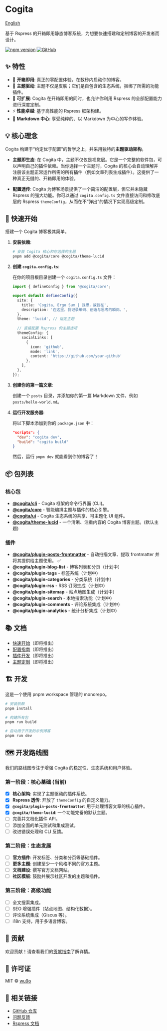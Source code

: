# Cogita

[English](./README.md)

基于 Rspress 的开箱即用静态博客系统，为想要快速搭建和定制博客的开发者而设计。

[![npm version](https://badge.fury.io/js/@cogita%2Fcore.svg)](https://badge.fury.io/js/@cogita%2Fcore)
[![GitHub](https://img.shields.io/github/license/wu9o/cogita)](https://github.com/wu9o/cogita/blob/main/LICENSE)

## ✨ 特性

- 🚀 **开箱即用**: 真正的零配置体验，在数秒内启动你的博客。
- 🎨 **主题驱动**: 主题不仅是皮肤；它们是自包含的生态系统，捆绑了所需的功能插件。
- 🔧 **可扩展**: Cogita 在开箱即用的同时，也允许你利用 Rspress 的全部配置能力进行深度定制。
- ⚡ **性能卓越**: 基于高性能的 Rspress 框架构建。
- 📝 **Markdown 中心**: 享受纯粹的、以 Markdown 为中心的写作体验。

## 💡 核心理念

Cogita 构建于“约定优于配置”的哲学之上，并采用独特的**主题驱动架构**。

- **主题即生态**: 在 Cogita 中，主题不仅仅是视觉层。它是一个完整的软件包，可以声明自己的插件依赖。当你选择一个主题时，Cogita 的核心会自动理解并注册该主题正常运作所需的所有插件（例如文章列表生成插件）。这提供了一种真正无缝的、开箱即用的体验。

- **配置透传**: Cogita 为博客场景提供了一个简洁的配置层，但它并未隐藏 Rspress 的强大功能。你可以通过 `cogita.config.ts` 文件直接访问和修改底层的 Rspress `themeConfig`，从而在不“弹出”的情况下实现高级定制。

## 🚀 快速开始

搭建一个 Cogita 博客极其简单。

1.  **安装依赖**:

    ```bash
    # 安装 Cogita 核心和你选择的主题
    pnpm add @cogita/core @cogita/theme-lucid
    ```

2.  **创建 `cogita.config.ts`**:

    在你的项目根目录创建一个 `cogita.config.ts` 文件：

    ```typescript
    import { defineConfig } from '@cogita/core';

    export default defineConfig({
      site: {
        title: 'Cogita, Ergo Sum | 我思，故我在',
        description: '在这里，我记录编码、创造与思考的瞬间。',
      },
      theme: 'lucid', // 指定主题
      
      // 直接配置 Rspress 的主题选项
      themeConfig: {
        socialLinks: [
          { 
            icon: 'github', 
            mode: 'link', 
            content: 'https://github.com/your-github' 
          },
        ],
      },
    });
    ```

3.  **创建你的第一篇文章**:

    创建一个 `posts` 目录，并添加你的第一篇 Markdown 文件，例如 `posts/hello-world.md`。

4.  **运行开发服务器**:

    将以下脚本添加到你的 `package.json` 中：
    ```json
    "scripts": {
      "dev": "cogita dev",
      "build": "cogita build"
    }
    ```
    然后，运行 `pnpm dev` 就能看到你的博客了！

## 📦 包列表

### 核心包
- **[@cogita/cli](./packages/cli)** - Cogita 框架的命令行界面 (CLI)。
- **[@cogita/core](./packages/core)** - 智能编排主题与插件的核心引擎。
- **[@cogita/ui](./packages/ui)** - Cogita 生态系统的共享、可主题化 UI 组件。
- **[@cogita/theme-lucid](./themes/lucid)** - 一个清晰、注重内容的 Cogita 博客主题。(默认主题)

### 插件
- **[@cogita/plugin-posts-frontmatter](./plugins/posts-frontmatter)** - 自动扫描文章、提取 frontmatter 并将其提供给主题使用。 ✅
- **@cogita/plugin-blog-list** - 博客列表和分页（计划中）
- **@cogita/plugin-tags** - 标签系统（计划中）
- **@cogita/plugin-categories** - 分类系统（计划中）
- **@cogita/plugin-rss** - RSS 订阅生成（计划中）
- **@cogita/plugin-sitemap** - 站点地图生成（计划中）
- **@cogita/plugin-search** - 本地搜索功能（计划中）
- **@cogita/plugin-comments** - 评论系统集成（计划中）
- **@cogita/plugin-analytics** - 统计分析集成（计划中）

## 📚 文档

- [快速开始](./docs/getting-started.md)（即将推出）
- [配置指南](./docs/configuration.md)（即将推出）
- [插件开发](./docs/plugin-development.md)（即将推出）
- [主题定制](./docs/theme-customization.md)（即将推出）

## 🏗️ 开发

这是一个使用 pnpm workspace 管理的 monorepo。

```bash
# 安装依赖
pnpm install

# 构建所有包
pnpm run build

# 启动用于开发的示例博客
pnpm run dev
```

## 🗺️ 开发路线图

我们的路线图专注于增强 Cogita 的稳定性、生态系统和用户体验。

### 第一阶段：核心基础 (当前)
- [x] **核心架构**: 实现了主题驱动的插件系统。
- [x] **Rspress 透传**: 开放了 `themeConfig` 的自定义能力。
- [x] **`@cogita/plugin-posts-frontmatter`**: 用于处理博客文章的核心插件。
- [x] **`@cogita/theme-lucid`**: 一个功能完备的默认主题。
- [ ] 完善并文档化插件 API。
- [ ] 添加全面的单元测试和集成测试。
- [ ] 改进错误处理和 CLI 反馈。

### 第二阶段：生态发展
- [ ] **官方插件**: 开发标签、分类和分页等基础插件。
- [ ] **更多主题**: 创建至少一个风格不同的官方主题。
- [ ] **文档建设**: 撰写官方文档网站。
- [ ] **社区模板**: 鼓励并展示社区开发的主题和插件。

### 第三阶段：高级功能
- [ ] 全文搜索集成。
- [ ] SEO 增强插件（站点地图、结构化数据）。
- [ ] 评论系统集成（Giscus 等）。
- [ ] i18n 支持，用于多语言博客。

## 🤝 贡献

欢迎贡献！请查看我们的[贡献指南](./CONTRIBUTING.md)了解详情。

## 📄 许可证

MIT © [wu9o](https://github.com/wu9o)

## 🔗 相关链接

- [GitHub 仓库](https://github.com/wu9o/cogita)
- [问题反馈](https://github.com/wu9o/cogita/issues)
- [Rspress 文档](https://rspress.dev/)
